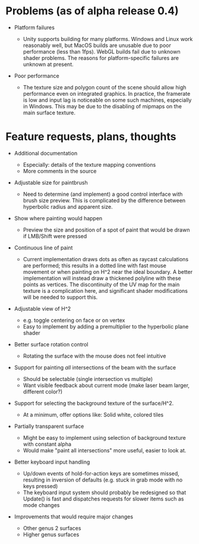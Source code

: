 # Problems (as of alpha release 0.4)

* Platform failures
  * Unity supports building for many platforms.  Windows and Linux work reasonably well, but MacOS builds are unusable due to poor performance (less than 1fps).  WebGL builds fail due to unknown shader problems.  The reasons for platform-specific failures are unknown at present.

* Poor performance
  * The texture size and polygon count of the scene should allow high performance even on integrated graphics.  In practice, the framerate is low and input lag is noticeable on some such machines, especially in Windows.  This may be due to the disabling of mipmaps on the main surface texture.

# Feature requests, plans, thoughts

* Additional documentation
  * Especially: details of the texture mapping conventions
  * More comments in the source

* Adjustable size for paintbrush
  * Need to determine (and implement) a good control interface with brush size preview.  This is complicated by the difference between hyperbolic radius and apparent size.

* Show where painting would happen
  * Preview the size and position of a spot of paint that would be drawn if LMB/Shift were pressed

* Continuous line of paint
  * Current implementation draws dots as often as raycast calculations are performed; this results in a dotted line with fast mouse movement or when painting on H^2 near the ideal boundary.  A better implementation will instead draw a thickened polyline with these points as vertices.  The discontinuity of the UV map for the main texture is a complication here, and significant shader modifications will be needed to support this.

* Adjustable view of H^2
  * e.g. toggle centering on face or on vertex
  * Easy to implement by adding a premultiplier to the hyperbolic plane shader

* Better surface rotation control
  * Rotating the surface with the mouse does not feel intuitive

* Support for painting *all* intersections of the beam with the surface
  * Should be selectable (single intersection vs multiple)
  * Want visible feedback about current mode (make laser beam larger, different color?)

* Support for selecting the background texture of the surface/H^2.
  * At a minimum, offer options like: Solid white, colored tiles

* Partially transparent surface
  * Might be easy to implement using selection of background texture with constant alpha
  * Would make "paint all intersections" more useful, easier to look at.

* Better keyboard input handling
  * Up/down events of hold-for-action keys are sometimes missed, resulting in inversion of defaults (e.g. stuck in grab mode with no keys pressed)
  * The keyboard input system should probably be redesigned so that Update() is fast and dispatches requests for slower items such as mode changes

* Improvements that would require major changes
  * Other genus 2 surfaces
  * Higher genus surfaces